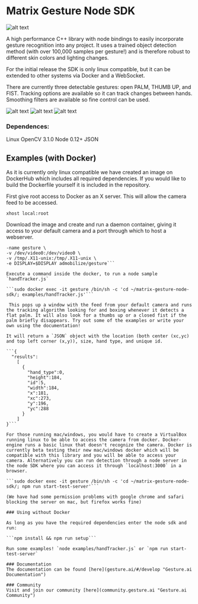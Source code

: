 # Matrix Gesture Node SDK
![alt text](https://github.com/matrix-io/matrix-gesture-node-sdk/tree/master/examples/logo.png "Gesture.ai Logo")

A high performance C++ library with node bindings to easily incorporate gesture recognition into any project. It uses a trained object detection method (with over 100,000 samples per gesture!) and is therefore robust to different skin colors and lighting changes. 

For the initial release the SDK is only linux compatible, but it can be extended to other systems via Docker and a WebSocket.

There are currently three detectable gestures: open PALM, THUMB UP, and FIST. Tracking options are available so it can track changes between hands. Smoothing filters are available so fine control can be used.

![alt text](https://github.com/matrix-io/matrix-gesture-node-sdk/tree/master/examples/palm.jpg "Palm")
![alt text](https://github.com/matrix-io/matrix-gesture-node-sdk/tree/master/examples/fist.jpg "Fist")
![alt text](https://github.com/matrix-io/matrix-gesture-node-sdk/tree/master/examples/thumb_up.jpg "Thumb Up")

### Dependences:
Linux
OpenCV 3.1.0
Node 0.12+
JSON

## Examples (with Docker)

As it is currently only linux compatible we have created an image on DockerHub which includes all required dependencies. If you would like to build the Dockerfile yourself it is included in the repository.

First give root access to Docker as an X server. This will allow the camera feed to be accessed.

```xhost local:root```

Download the image and create and run a daemon container, giving it access to your default camera and a port through which to host a webserver. 

```sudo docker run -itd -p 8080:8080 -p 3000:3000 --privileged \
-name gesture \
-v /dev/video0:/dev/video0 \
-v /tmp/.X11-unix:/tmp/.X11-unix \
-e DISPLAY=$DISPLAY admobilize/gesture```

Execute a command inside the docker, to run a node sample `handTracker.js`

```sudo docker exec -it gesture /bin/sh -c 'cd ~/matrix-gesture-node-sdk/; examples/handTracker.js'```

 This pops up a window with the feed from your default camera and runs the tracking algorithm looking for and boxing whenever it detects a flat palm. It will also look for a thumbs up or a closed fist if the palm briefly disappears. Try out some of the examples or write your own using the documentation!

It will return a `JSON` object with the location (both center (xc,yc) and top left corner (x,y)), size, hand type, and unique id.

```{
  "results":
    [
      {
        "hand_type":0,
        "height":184,
        "id":5,
        "width":184,
        "x":181,
        "xc":273,
        "y":196,
        "yc":288
      }
    ]
}```

For those running mac/windows, you would have to create a VirtualBox running linux to be able to access the camera from docker. Docker-engine runs a basic linux that doesn't recognize the camera. Docker is currently beta testing their new mac/windows docker which will be compatible with this library and you will be able to access your camera. Alternatively you can run detection through a node server in the node SDK where you can access it through `localhost:3000` in a browser. 

```sudo docker exec -it gesture /bin/sh -c 'cd ~/matrix-gesture-node-sdk/; npm run start-test-server'```

(We have had some permission problems with google chrome and safari blocking the server on mac, but firefox works fine)

### Using without Docker

As long as you have the required dependencies enter the node sdk and run:

```npm install && npm run setup```

Run some examples! `node examples/handTracker.js` or `npm run start-test-server`

### Documentation
The documentation can be found [here](gesture.ai/#/develop "Gesture.ai Documentation")

### Community
Visit and join our community [here](community.gesture.ai "Gesture.ai Community")